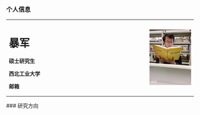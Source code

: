 ### 个人信息
<table border="0">
  <tr>
    <td width="75%">
      <h1>暴军</h1>
      <p><b>硕士研究生</b></p>
      <p><b>西北工业大学</b></p>
      <p><b>邮箱</b></p>
    </td>
  <td width="25%">
    <img src="/bj.jpg" width="100%">
  </td>
 </tr>
</table>
### 研究方向
